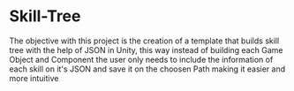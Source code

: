 # Skill-Tree
The objective with this project is the creation of a template that builds skill tree with the help of JSON in Unity, this way instead of building each Game Object and Component the user only needs to include the information of each skill on it's JSON and save it on the choosen Path making it easier and more intuitive
